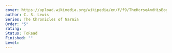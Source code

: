 ```yaml
---
cover: https://upload.wikimedia.org/wikipedia/en/f/f9/TheHorseAndHisBoy%281stEd%29.jpg
author: C. S. Lewis
Series: The Chronicles of Narnia
Order: "5"
rating: 
Status: ToRead
Finished: ""
Level:
---
```









